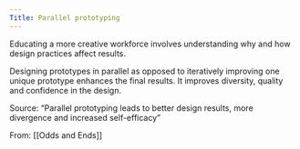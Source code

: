 ```yaml
---
Title: Parallel prototyping
---
```


Educating a more creative workforce involves understanding why and how design practices affect results.

Designing prototypes in parallel as opposed to iteratively improving one unique prototype enhances the final results. It improves diversity, quality and confidence in the design.

Source: “Parallel prototyping leads to better design results, more divergence and increased self-efficacy”

From: [[Odds and Ends]]
